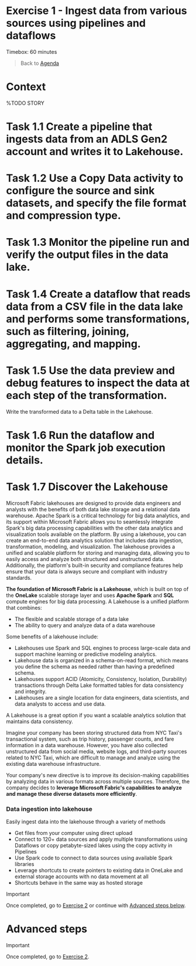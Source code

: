 # Exercise 1 - Ingest data from various sources using pipelines and dataflows 

Timebox: 60 minutes
> Back to [Agenda](./../README.md#agenda)

# Context
%TODO STORY


# Task 1.1 Create a pipeline that ingests data from an ADLS Gen2 account and writes it to Lakehouse.



# Task 1.2 Use a Copy Data activity to configure the source and sink datasets, and specify the file format and compression type.



# Task 1.3 Monitor the pipeline run and verify the output files in the data lake. 



# Task 1.4 Create a dataflow that reads data from a CSV file in the data lake and performs some transformations, such as filtering, joining, aggregating, and mapping. 



# Task 1.5 Use the data preview and debug features to inspect the data at each step of the transformation.
Write the transformed data to a Delta table in the Lakehouse.



# Task 1.6 Run the dataflow and monitor the Spark job execution details. 



# Task 1.7 Discover the Lakehouse 

Microsoft Fabric lakehouses are designed to provide data engineers and analysts with the benefits of both data lake storage and a relational data warehouse. Apache Spark is a critical technology for big data analytics, and its support within Microsoft Fabric allows you to seamlessly integrate Spark's big data processing capabilities with the other data analytics and visualization tools available on the platform. 
By using a lakehouse, you can create an end-to-end data analytics solution that includes data ingestion, transformation, modeling, and visualization. The lakehouse provides a unified and scalable platform for storing and managing data, allowing you to easily access and analyze both structured and unstructured data. Additionally, the platform's built-in security and compliance features help ensure that your data is always secure and compliant with industry standards.


**The foundation of Microsoft Fabric is a Lakehouse**, which is built on top of the **OneLake** scalable storage layer and uses **Apache Spark** and **SQL** compute engines for big data processing. A Lakehouse is a unified platform that combines:
- The flexible and scalable storage of a data lake
- The ability to query and analyze data of a data warehouse

Some benefits of a lakehouse include:
- Lakehouses use Spark and SQL engines to process large-scale data and support machine learning or predictive modeling analytics.
- Lakehouse data is organized in a schema-on-read format, which means you define the schema as needed rather than having a predefined schema.
- Lakehouses support ACID (Atomicity, Consistency, Isolation, Durability) transactions through Delta Lake formatted tables for data consistency and integrity.
- Lakehouses are a single location for data engineers, data scientists, and data analysts to access and use data.

A Lakehouse is a great option if you want a scalable analytics solution that maintains data consistency.

Imagine your company has been storing structured data from NYC Taxi's transactional system, such as trip history, passenger counts, and fare information in a data warehouse. However, you have also collected unstructured data from social media, website logs, and third-party sources related to NYC Taxi, which are difficult to manage and analyze using the existing data warehouse infrastructure.

Your company's new directive is to improve its decision-making capabilities by analyzing data in various formats across multiple sources. Therefore, the company decides to **leverage Microsoft Fabric's capabilities to analyze and manage these diverse datasets more efficiently**.


###  Data ingestion into lakehouse
Easily ingest data into the lakehouse through a variety of methods

* Get files from your computer using direct upload
* Connect to 120+ data sources and apply multiple transformations using Dataflows or copy petabyte-sized lakes using the copy activity in Pipelines
* Use Spark code to connect to data sources using available Spark libraries
* Leverage shortcuts to create pointers to existing data in OneLake and external storage accounts with no data movement at all
* Shortcuts behave in the same way as hosted storage







> [!IMPORTANT]
> Once completed, go to [Exercise 2](./../exercise-2/exercise-2.md) or continue with [Advanced steps below](#advanced-steps).


# Advanced steps



> [!IMPORTANT]
> Once completed, go to [Exercise 2](./../exercise-2/exercise-2.md).